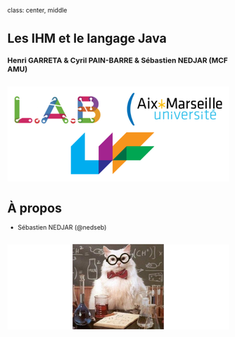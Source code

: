 class: center, middle

# Les IHM et le langage Java
### Henri GARRETA & Cyril PAIN-BARRE & Sébastien NEDJAR (MCF AMU) 
![IUT](logo.png)
---

# À propos
- Sébastien NEDJAR (@nedseb)

![nedseb au travail](chemestrycat.jpg)
---



